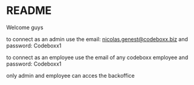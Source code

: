 # README
Welcome guys

to connect as an admin use the email: nicolas.genest@codeboxx.biz and password: Codeboxx1

to connect as an employee use the email of any codeboxx employee and password: Codeboxx1

only admin and employee can acces the backoffice
